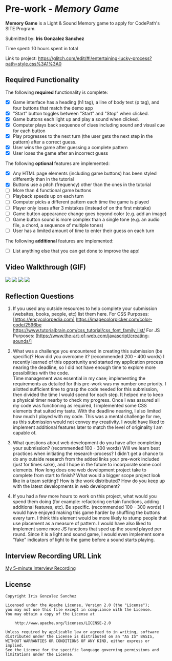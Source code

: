 # Pre-work - *Memory Game*

**Memory Game** is a Light & Sound Memory game to apply for CodePath's SITE Program. 

Submitted by: **Iris Gonzalez Sanchez**

Time spent: 10 hours spent in total

Link to project: https://glitch.com/edit/#!/entertaining-lucky-process?path=style.css%3A1%3A0

## Required Functionality

The following **required** functionality is complete:

* [X] Game interface has a heading (h1 tag), a line of body text (p tag), and four buttons that match the demo app
* [X] "Start" button toggles between "Start" and "Stop" when clicked. 
* [X] Game buttons each light up and play a sound when clicked. 
* [X] Computer plays back sequence of clues including sound and visual cue for each button
* [X] Play progresses to the next turn (the user gets the next step in the pattern) after a correct guess. 
* [X] User wins the game after guessing a complete pattern
* [X] User loses the game after an incorrect guess

The following **optional** features are implemented:

* [X] Any HTML page elements (including game buttons) has been styled differently than in the tutorial
* [X] Buttons use a pitch (frequency) other than the ones in the tutorial
* [ ] More than 4 functional game buttons
* [ ] Playback speeds up on each turn
* [ ] Computer picks a different pattern each time the game is played
* [ ] Player only loses after 3 mistakes (instead of on the first mistake)
* [ ] Game button appearance change goes beyond color (e.g. add an image)
* [ ] Game button sound is more complex than a single tone (e.g. an audio file, a chord, a sequence of multiple tones)
* [ ] User has a limited amount of time to enter their guess on each turn

The following **additional** features are implemented:

- [ ] List anything else that you can get done to improve the app!

## Video Walkthrough (GIF)

<img src="https://media.giphy.com/media/sqdoJLm8pGx593qQ1C/giphy.gif"/>

<img src="https://media.giphy.com/media/b95A2pydop2Utw2oSh/giphy.gif"/>

<img src="https://media.giphy.com/media/F6ooErrY5wnUWiS9bj/giphy.gif"/>

<img src="https://media.giphy.com/media/cx26iA4Xew8jwChscE/giphy.gif"/>

## Reflection Questions
1. If you used any outside resources to help complete your submission (websites, books, people, etc) list them here. 
 For CSS Purposes: [https://encycolorpedia.com]
                    https://imagecolorpicker.com/color-code/2596be
                    https://www.tutorialbrain.com/css_tutorial/css_font_family_list/
 For JS Purposes: [https://www.the-art-of-web.com/javascript/creating-sounds/]                  


2. What was a challenge you encountered in creating this submission (be specific)? How did you overcome it? (recommended 200 - 400 words) 
 I recently learned of this opportunity and started my application process nearing the deadline, so I did not have enough time to explore more possibilities with the code.  
Time management was essential in my case; implementing the requirements as detailed for this pre-work was my number one priority. I allotted sufficient time to grasp the code needed for this submission, then divided the time I would spend for each step. It helped me to keep a physical timer nearby to check my progress. Once I was assured all my code was functioning as required, I implemented some CSS elements that suited my taste. With the deadline nearing, I also limited how much I played with my code. This was a mental challenge for me, as this submission would not convey my creativity. I would have liked to implement additional features later to match the level of originality I am capable of.

3. What questions about web development do you have after completing your submission? (recommended 100 - 300 words) 
Will we learn best practices when initiating the research-process? I didn't get a chance to do any outside research from the added links your pre-work included (just for times sake), and I hope in the future to incorporate some cool elements.
How long does one web development project take to complete from start to finish? What would a bigger scope project look like in a team setting? How is the work distributed? 
How do you keep up with the latest developments in web development?

4. If you had a few more hours to work on this project, what would you spend them doing (for example: refactoring certain functions, adding additional features, etc). Be specific. (recommended 100 - 300 words) 
I would have enjoyed making this game harder by shuffling the buttons every turn. I think this element would be more likely to stump people that use placement as a measure of pattern. I would have also liked to implement some more JS functions that sped up the sound played per round. Since it is a light and sound game, I would even implement some "fake" indicators of light to the game before a sound starts playing. 



## Interview Recording URL Link

[My 5-minute Interview Recording](your-link-here)


## License

    Copyright Iris Gonzalez Sanchez

    Licensed under the Apache License, Version 2.0 (the "License");
    you may not use this file except in compliance with the License.
    You may obtain a copy of the License at

        http://www.apache.org/licenses/LICENSE-2.0

    Unless required by applicable law or agreed to in writing, software
    distributed under the License is distributed on an "AS IS" BASIS,
    WITHOUT WARRANTIES OR CONDITIONS OF ANY KIND, either express or implied.
    See the License for the specific language governing permissions and
    limitations under the License.
